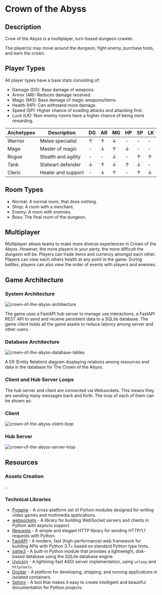 # Crown of the Abyss

## Description
Crow of the Abyss is a multiplayer, turn-based dungeon crawler.

The player(s) may move around the dungeon, fight enemy, purchase tools, and earn the crown.

## Player Types
All player types have a base stats consisting of:

 - Damage (DG): Base damage of weapons.
 - Armor (AR): Reduces damage received.
 - Magic (MG): Base damage of magic weapons/items.
 - Health (HP): Can withstand more damage.
 - Speed (SP): Higher chance of evading attacks and attacking first.
 - Luck (LK): Non-enemy rooms have a higher chance of being more rewarding.
  

| Archetypes      | Description         | DG  | AR  | MG  | HP  | SP  | LK  |
|-----------------|---------------------|-----|-----|-----|-----|-----|-----|
| Warrior         | Melee specialist     |↑|↑|↓|-|-|-|
| Mage            | Master of magic      |-|↓|↑|↓|-|-|
| Rogue           | Stealth and agility  |-|-|↓|-|↑|↑|
| Tank         | Stalwart defender   |↓|↑|↓|↑|↓|-|
| Cleric          | Healer and support   |-|↓|↑|-|↑|↓|

## Room Types

- Normal: A normal room, that does nothing.
- Shop: A room with a merchant.
- Enemy: A room with enemies.
- Boss: The final room of the dungeon.

## Multiplayer

Multiplayer allows teams to make more diverse experiences in Crown of the Abyss. 
However, the more players in your party, the more difficult the dungeon will be. Players can trade items and currency amongst each other.
Players can view each others health at any point in the game. During battles, players can also view the order of events with players
and enemies.

## Game Architecture

### System Architecture
![crown-of-the-abyss-architecture](./crown-of-the-abyss-architecture.jpg)

The game uses a FastAPI hub server to manage use interactions, a FastAPI REST API to send and receive persistent data to a SQLite database. The game client holds all the game assets to reduce latency among server and other users.

### Database Architecture
![crown-of-the-abyss-database-tables](./drawSQL-image-export-2025-05-06.png)

A ER (Entity Relation) diagram displaying relations among resources and data in the database for The Crown of the Abyss.

### Client and Hub Server Loops 

The hub server and client are connected via Websockets. This means they are sending many messages back and forth.
The loop of each of them can be shown as:

### Client
![crown-of-the-abyss-client-loop](./Cotb-client.png)

### Hub Server
![crown-of-the-abyss-server-loop](./Cotb-server.drawio.png)

## Resources

### Assets Creation

...

### Technical Libraries
- [Pygame](https://www.pygame.org/) - A cross-platform set of Python modules designed for writing video games and multimedia applications.
- [websockets](https://websockets.readthedocs.io/) - A library for building WebSocket servers and clients in Python with asyncio support.
- [Requests](https://docs.python-requests.org/en/latest/) - A simple and elegant HTTP library for sending HTTP/1.1 requests with Python.
- [FastAPI](https://fastapi.tiangolo.com/) - A modern, fast (high-performance) web framework for building APIs with Python 3.7+ based on standard Python type hints.
- [sqlite3](https://docs.python.org/3/library/sqlite3.html) - A built-in Python module that provides a lightweight, disk-based database using the SQLite database engine.
- [Uvicorn](https://www.uvicorn.org/) - A lightning-fast ASGI server implementation, using `uvloop` and `httptools`.
- [Docker](https://www.docker.com/) - A platform for developing, shipping, and running applications in isolated containers.
- [Sphinx](https://www.sphinx-doc.org/) - A tool that makes it easy to create intelligent and beautiful documentation for Python projects.
